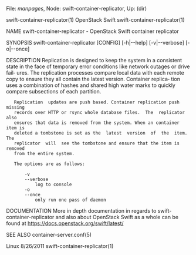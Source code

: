 File: *manpages*,  Node: swift-container-replicator,  Up: (dir)

swift-container-replicator(1)   OpenStack Swift  swift-container-replicator(1)



NAME
       swift-container-replicator - OpenStack Swift container replicator


SYNOPSIS
       swift-container-replicator    [CONFIG]    [-h|--help]    [-v|--verbose]
       [-o|--once]


DESCRIPTION
       Replication is designed to keep the system in a consistent state in the
       face  of temporary error conditions like network outages or drive fail‐
       ures. The replication processes compare local  data  with  each  remote
       copy  to ensure they all contain the latest version. Container replica‐
       tion uses a combination of  hashes  and  shared  high  water  marks  to
       quickly compare subsections of each partition.

       Replication  updates are push based. Container replication push missing
       records over HTTP or rsync whole database files.  The  replicator  also
       ensures that data is removed from the system. When an container item is
       deleted a tombstone is set as the  latest  version  of  the  item.  The
       replicator  will  see the tombstone and ensure that the item is removed
       from the entire system.

       The options are as follows:

           -v
           --verbose
               log to console
           -o
           --once
               only run one pass of daemon



DOCUMENTATION
       More in depth documentation in  regards  to  swift-container-replicator
       and   also   about   OpenStack  Swift  as  a  whole  can  be  found  at
       https://docs.openstack.org/swift/latest/



SEE ALSO
       container-server.conf(5)



Linux                              8/26/2011     swift-container-replicator(1)
